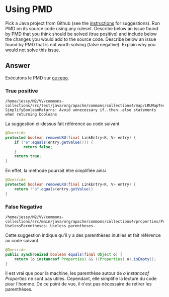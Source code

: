# Using PMD

Pick a Java project from Github (see the [instructions](../sujet.md) for suggestions). Run PMD on its source code using any ruleset. Describe below an issue found by PMD that you think should be solved (true positive) and include below the changes you would add to the source code. Describe below an issue found by PMD that is not worth solving (false negative). Explain why you would not solve this issue.

## Answer

Exécutons le PMD sur [ce repo](https://github.com/apache/commons-collections).

### True positive

```
/home/jessy/M2/VV/commons-collections/src/test/java/org/apache/commons/collections4/map/LRUMapTest.java:434:	SimplifyBooleanReturns:	Avoid unnecessary if..then..else statements when returning booleans
```

La suggestion ci-dessus fait référence au code suivant

```java
@Override
protected boolean removeLRU(final LinkEntry<K, V> entry) {
	if ("a".equals(entry.getValue())) {
		return false;
	}
	return true;
}
```

En effet, la méthode pourrait être simplifiée ainsi

```java
@Override
protected boolean removeLRU(final LinkEntry<K, V> entry) {
    return !"a".equals(entry.getValue()
}
```

### False Negative

```
/home/jessy/M2/VV/commons-collections/src/main/java/org/apache/commons/collections4/properties/PropertiesFactory.java:105:	UselessParentheses:	Useless parentheses.
```

Cette suggestion indique qu'il y a des parenthèses inutiles et fait référence au code suivant.

```java
@Override
public synchronized boolean equals(final Object o) {
	return (o instanceof Properties) && ((Properties) o).isEmpty();
}
```

Il est vrai que pour la machine, les parenthèse autour de *o instanceof Properties* ne sont pas utiles. Cependant, elle simplifie la lecture du code pour l'homme. De ce point de vue, il n'est pas nécessaire de retirer les parenthèses.
